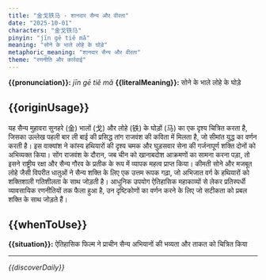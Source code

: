 ```yaml
---
title: "金戈铁马 - शानदार सैन्य और वीरता"
date: "2025-10-01"
characters: "金戈铁马"
pinyin: "jīn gē tiě mǎ"
meaning: "सोने के भाले लोहे के घोड़े"
metaphoric_meaning: "शानदार सैन्य और वीरता"
theme: "रणनीति और कार्रवाई"
---
```


**{{pronunciation}}:** *jīn gē tiě mǎ*
**{{literalMeaning}}:** सोने के भाले लोहे के घोड़े

## {{originUsage}}

यह सैन्य मुहावरा सुनहरे (金) भालों (戈) और लोहे (铁) के घोड़ों (马) का एक दृश्य चित्रित करता है, जिसका उल्लेख पहली बार ली बाई की प्रसिद्ध तांग राजवंश की कविता में मिलता है, जो सीमांत युद्ध का वर्णन करती है। इस वाक्यांश ने कांस्य हथियारों की दृश्य चमक और घुड़सवार सेना की गर्जनापूर्ण शक्ति दोनों को अभिव्यक्त किया। सोंग राजवंश के दौरान, जब चीन को खानाबदोश आक्रमणों का सामना करना पड़ा, तो इसने राष्ट्रीय रक्षा और सैन्य गौरव के प्रतीक के रूप में व्यापक महत्व प्राप्त किया। कीमती सोने और मजबूत लोहे जैसी विपरीत धातुओं ने सैन्य शक्ति के लिए एक उत्तम रूपक गढ़ा, जो अभिजात वर्ग के हथियारों को शक्तिशाली गतिशीलता के साथ जोड़ती है। आधुनिक उपयोग ऐतिहासिक महाकाव्यों से लेकर प्रतिस्पर्धी व्यावसायिक रणनीतियों तक फैला हुआ है, उन दृष्टिकोणों का वर्णन करने के लिए जो सटीकता को प्रबल शक्ति के साथ जोड़ते हैं।

## {{whenToUse}}

**{{situation}}:** ऐतिहासिक फिल्म ने प्राचीन सैन्य अभियानों की भव्यता और ताकत को चित्रित किया

---

*{{discoverDaily}}*
